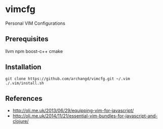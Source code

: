 # vimcfg
Personal VIM Configurations

## Prerequisites
llvm npm boost-c++ cmake

## Installation
```
git clone https://github.com/archangd/vimcfg.git ~/.vim
./.vim/install.sh
```

## References
* http://oli.me.uk/2013/06/29/equipping-vim-for-javascript/
* http://oli.me.uk/2014/11/21/essential-vim-bundles-for-javascript-and-clojure/
